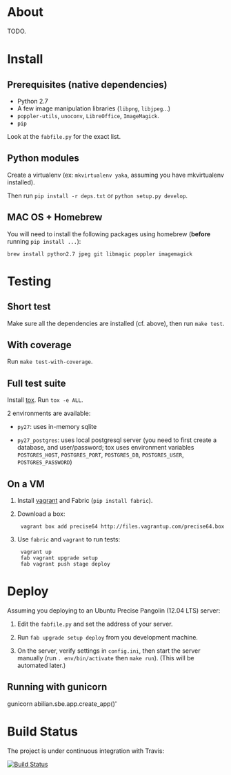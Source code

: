 About
=====

TODO.




Install
=======

Prerequisites (native dependencies)
-----------------------------------

- Python 2.7
- A few image manipulation libraries (`libpng`, `libjpeg`...)
- `poppler-utils`, `unoconv`, `LibreOffice`, `ImageMagick`.
- `pip`

Look at the `fabfile.py` for the exact list.

Python modules
--------------

Create a virtualenv (ex: `mkvirtualenv yaka`, assuming you have mkvirtualenv installed).

Then run `pip install -r deps.txt` or `python setup.py develop`.


MAC OS + Homebrew
-----------------

You will need to install the following packages using homebrew (**before** running `pip install ...`):

    brew install python2.7 jpeg git libmagic poppler imagemagick


Testing
=======

Short test
----------

Make sure all the dependencies are installed (cf. above), then
run `make test`.

With coverage
-------------

Run `make test-with-coverage`.

Full test suite
---------------

Install [tox](http://pypi.python.org/pypi/tox). Run `tox -e ALL`.

2 environments are available:

- `py27`: uses in-memory sqlite

- `py27_postgres`: uses local postgresql server (you need to first create a
  database, and user/password; tox uses environment variables `POSTGRES_HOST`,
  `POSTGRES_PORT`, `POSTGRES_DB`, `POSTGRES_USER`, `POSTGRES_PASSWORD`)

On a VM
-------

1. Install [vagrant](http://vagrantup.com/) and Fabric (`pip install fabric`).

2. Download a box:

        vagrant box add precise64 http://files.vagrantup.com/precise64.box

3. Use `fabric` and `vagrant` to run tests:

        vagrant up
        fab vagrant upgrade setup
        fab vagrant push stage deploy


Deploy
======

Assuming you deploying to an Ubuntu Precise Pangolin (12.04 LTS) server:

1. Edit the `fabfile.py` and set the address of your server.

2. Run `fab upgrade setup deploy` from you development machine.

3. On the server, verify settings in `config.ini`, then start the server
   manually (run `. env/bin/activate` then `make run`).  (This will be automated
   later.)

Running with gunicorn
---------------------

gunicorn abilian.sbe.app.create_app()'

Build Status
============

The project is under continuous integration with Travis:

[![Build Status](https://secure.travis-ci.org/sfermigier/yaka.png?branch=master)](https://secure.travis-ci.org/#!/sfermigier/yaka)
